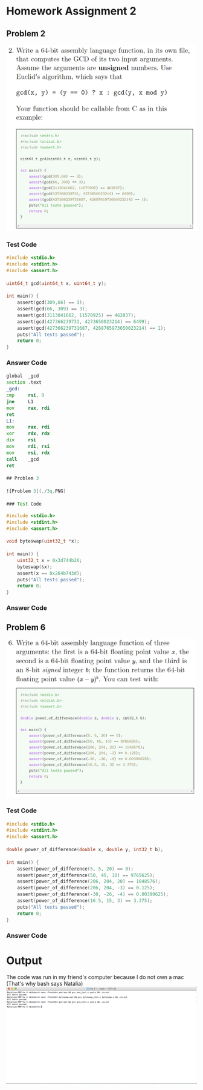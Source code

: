 # Homework Assignment 2

## Problem 2

![Problem 2](./2q.PNG)

### Test Code

```c
#include <stdio.h>
#include <stdint.h>
#include <assert.h>

uint64_t gcd(uint64_t x, uint64_t y);

int main() {
    assert(gcd(309,66) == 3);
    assert(gcd(66, 309) == 3);
    assert(gcd(3113041662, 11570925) == 462837);
    assert(gcd(427366239731, 4273650023214) == 6499);
    assert(gcd(427366239731687, 4268765973650023214) == 1);
    puts("All tests passed");
    return 0;
}
```

### Answer Code

```asm
global  _gcd
section .text
_gcd:
cmp     rsi, 0
jne     L1
mov     rax, rdi
ret
L1:
mov     rax, rdi
xor     rdx, rdx
div     rsi
mov     rdi, rsi
mov     rsi, rdx
call    _gcd
ret

## Problem 3

![Problem 3](./3q.PNG)

### Test Code
```

```c
#include <stdio.h>
#include <stdint.h>
#include <assert.h>

void byteswap(uint32_t *x);

int main() {
    uint32_t x = 0x3d744b26;
    byteswap(&x);
    assert(x == 0x264b743d);
    puts("All tests passed");
    return 0;
}
```

### Answer Code

## Problem 6

![Problem 6](./6q.PNG)

### Test Code

```c
#include <stdio.h>
#include <stdint.h>
#include <assert.h>

double power_of_difference(double x, double y, int32_t b);

int main() {
    assert(power_of_difference(5, 5, 20) == 0);
    assert(power_of_difference(50, 45, 10) == 9765625);
    assert(power_of_difference(206, 204, 20) == 1048576);
    assert(power_of_difference(206, 204, -3) == 0.125);
    assert(power_of_difference(-30, -26, -4) == 0.00390625);
    assert(power_of_difference(16.5, 15, 3) == 3.375);
    puts("All tests passed");
    return 0;
}
```

### Answer Code

# Output
The code was run in my friend's computer because I do not own a mac (That's why bash says Natalia)
![Problem 6](./output.png)
